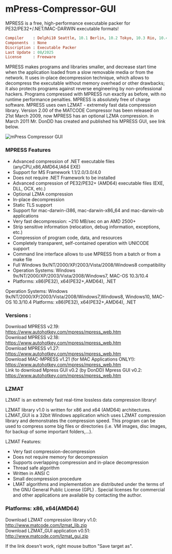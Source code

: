 # mPress-Compressor-GUI
MPRESS is a free, high-performance executable packer for PE32/PE32+/.NET/MAC-DARWIN executable formats!


```ruby
Compiler    : Delphi10 Seattle, 10.1 Berlin, 10.2 Tokyo, 10.3 Rio, 10.4 Sydney, 11 Alexandria, 12 Athens
Components  : None
Discription : Executable Packer
Last Update : 08/2025
License     : Freeware
```

MPRESS makes programs and libraries smaller, and decrease start time when the application loaded from a slow removable media or from the network. It uses in-place decompression technique, which allows to decompress the executable without memory overhead or other drawbacks; it also protects programs against reverse engineering by non-professional hackers. Programs compressed with MPRESS run exactly as before, with no runtime performance penalties.
MPRESS is absolutely free of charge software.
MPRESS uses own LZMAT - extremely fast data compression library.
Version 2.00 of the MATCODE Compressor has been released on 21st March 2009, now MPRESS has an optional LZMA compression.
in March 2011 Mr. DonDD has created and published his MPRESS GUI, see link below.


![mPress Compressor GUI](https://github.com/user-attachments/assets/08b297d4-e9ff-4d21-8039-bab74f1558ee)



### MPRESS Features

* Advanced compression of .NET executable files (anyCPU,x86,AMD64,IA64 EXE)
* Support for MS Framework 1.1/2.0/3.0/4.0
* Does not require .NET Framework to be installed
* Advanced compression of PE32/PE32+ (AMD64) executable files (EXE, DLL, OCX, etc.)
* Optional LZMA compression
* In-place decompression
* Static TLS support
* Support for mac-darwin-i386, mac-darwin-x86_64 and mac-darwin-ub applications
* Very fast decompression: ~210 MB/sec on an AMD 2500+
* Strip sensitive information (relocation, debug information, exceptions, etc.)
* Compression of program code, data, and resources
* Completely transparent, self-contained operation with UNICODE support
* Command line interface allows to use MPRESS from a batch or from a make file
* Full Windows 9x/NT/2000/XP/2003/Vista/2008/Windows8 compatibility
* Operation Systems: Windows 9x/NT/2000/XP/2003/Vista/2008/Windows7, MAC-OS 10.3/10.4
* Platforms: x86(PE32), x64(PE32+,AMD64), .NET

Operation Systems: Windows 9x/NT/2000/XP/2003/Vista/2008/Windows7,Windows8, Windows10, MAC-OS 10.3/10.4
Platforms: x86(PE32), x64(PE32+,AMD64), .NET

### Versions :  
Download MPRESS v2.19: https://www.autohotkey.com/mpress/mpress_web.htm  
Download MPRESS v2.18: https://www.autohotkey.com/mpress/mpress_web.htm  
Download MPRESS v1.27: https://www.autohotkey.com/mpress/mpress_web.htm  
Download MAC-MPRESS v1.21 (for MAC Applications ONLY!): https://www.autohotkey.com/mpress/mpress_web.htm  
Link to download Mpress GUI v0.2 (by DonDD) Mpress GUI v0.2: https://www.autohotkey.com/mpress/mpress_web.htm  


### LZMAT
LZMAT is an extremely fast real-time lossless data compression library!

LZMAT library v1.0 is written for x86 and x64 (AMD64) architectures. LZMAT_GUI is a 32bit Windows application which uses LZMAT compression library and demonstrates the compression speed. This program can be used to compress some big files or directories (i.e. VM images, disc images, for backup of some important folders,...).

LZMAT Features:
* Very fast compression-decompression
* Does not require memory for decompression
* Supports overlapping compression and in-place decompression
* Thread safe algorithm
* Written in ANSI C
* Small decompression procedure
* LMAT algorithms and implementation are distributed under the terms of the GNU General Public License (GPL) . Special licenses for commercial and other applications are available by contacting the author.

### Platforms: x86, x64(AMD64)
Download LZMAT compression library v1.0:  http://www.matcode.com/lzmat_lib.zip  
Download LZMAT_GUI application v0.51:  http://www.matcode.com/lzmat_gui.zip

If the link doesn't work, right mouse button "Save target as".
